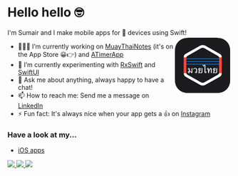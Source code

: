 # Hello hello 🤓

I'm Sumair and I make mobile apps for 🍎 devices using Swift!
<a href="https://apps.apple.com/gb/app/muaythainotes/id1524865596">
<img align="right" src="https://github.com/sumairzamir/MuayThaiNotesApp/blob/master/MuayThaiNotesLogo.png" height=130 />
</a>

- 👨🏻‍💻 I’m currently working on [MuayThaiNotes](https://github.com/sumairzamir/MuayThaiNotesApp) (it's on the App Store 😀👉) and [ATimerApp](https://github.com/sumairzamir/ATimerApp)
- 🌱 I’m currently experimenting with [RxSwift](https://github.com/ReactiveX/RxSwift) and [SwiftUI](https://github.com/sumairzamir/LandmarksApp)
- 💬 Ask me about anything, always happy to have a chat!
- 📫 How to reach me: Send me a message on [LinkedIn](https://www.linkedin.com/in/sumairzamir/)
- ⚡ Fun fact: It's always nice when your app gets a 👍 on [Instagram](https://www.instagram.com/p/CEgu9x4JVod/?igshid=w8wxbmgm359%E2%80%A6)

### Have a look at my...

- [iOS apps](https://apps.apple.com/gb/developer/sumair-zamir/id1524865598)

<a href="https://github.com/sumairzamir/MuayThaiNotesApp">
  <img src="https://github-readme-stats.vercel.app/api/pin/?username=sumairzamir&repo=MuayThaiNotesApp" height=130 />
</a>
<a href="https://github.com/sumairzamir/ATimerApp">
  <img src="https://github-readme-stats.vercel.app/api/pin/?username=sumairzamir&repo=ATimerApp" height=130 />
</a>
<a href="https://github.com/sumairzamir/ALittleImageGalleryApp">
  <img src="https://github-readme-stats.vercel.app/api/pin/?username=sumairzamir&repo=ALittleImageGalleryApp" height=130 />
</a>

<!--
**sumairzamir/sumairzamir** is a ✨ _special_ ✨ repository because its `README.md` (this file) appears on your GitHub profile.

Here are some ideas to get you started:

- 🔭 I’m currently working on ...
- 🌱 I’m currently learning ...
- 👯 I’m looking to collaborate on ...
- 🤔 I’m looking for help with ...
- 💬 Ask me about ...
- 📫 How to reach me: ...
- 😄 Pronouns: ...
- ⚡ Fun fact: ...
-->
